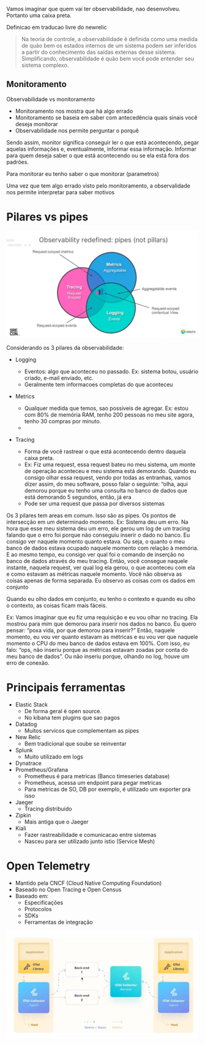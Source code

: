 Vamos imaginar que quem vai ter observabilidade, nao desenvolveu. Portanto uma caixa preta.

Definicao em traducao livre do newrelic

> Na teoria de controle, a observabilidade é definida como uma medida de quão bem os estados internos de um sistema podem ser inferidos a partir do conhecimento das saídas externas desse sistema. Simplificando, observabilidade é quão bem você pode entender seu sistema complexo.

## Monitoramento

Observabilidade vs monitoramento

- Monitoramento nos mostra que há algo errado
- Monitoramento se baseia em saber com antecedência quais sinais você deseja monitorar
- Observabilidade nos permite perguntar o porquê

Sendo assim, monitor significa conseguir ler o que está acontecendo, pegar aquelas informações e, eventualmente, informar essa informação. Informar para quem deseja saber o que está acontecendo ou se ela está fora dos padrões.

Para monitorar eu tenho saber o que monitorar (parametros)

Uma vez que tem algo errado visto pelo monitoramento, a observalidade nos permite interpretar para saber motivos

# Pilares vs pipes

![](image-23.png)

Considerando os 3 pilares da observabilidade:

- Logging
    - Eventos: algo que aconteceu no passado. Ex:  sistema botou, usuário criado, e-mail enviado, etc.
    - Geralmente tem informacoes completas do que aconteceu

- Metrics
    - Qualquer medida que temos, sao possiveis de agregar. Ex: estou com 80% de memória RAM, tenho 200 pessoas no meu site agora, tenho 30 compras por minuto.
    - 

- Tracing
    - Forma de você rastrear o que está acontecendo dentro daquela caixa preta.
    - Ex: Fiz uma request, essa request bateu no meu sistema, um monte de operação aconteceu e meu sistema está demorando. Quando eu consigo olhar essa request, vendo por todas as entranhas, vamos dizer assim, do meu software, posso falar o seguinte: “olha, aqui demorou porque eu tenho uma consulta no banco de dados que está demorando 5 segundos, então, já era
    - Pode ser uma request que passa por diversos sistemas

Os 3 pilares tem areas em comum. Isso são as pipes. Os pontos de intersecção em um determinado momento.
Ex: Sistema deu um erro. Na hora que esse meu sistema deu um erro, ele gerou um log de um tracing falando que o erro foi porque não conseguiu inserir o dado no banco. Eu consigo ver naquele momento quanto estava. Ou seja, o quanto o meu banco de dados estava ocupado naquele momento com relação à memória. E ao mesmo tempo, eu consigo ver qual foi o comando de inserção no banco de dados através do meu tracing. Então, você consegue naquele instante, naquela request, ver qual log ela gerou, o que aconteceu com ela e como estavam as métricas naquele momento. Você não observa as coisas apenas de forma separada. Eu observo as coisas com os dados em conjunto


Quando eu olho dados em conjunto, eu tenho o contexto e quando eu olho o contexto, as coisas ficam mais fáceis.

Ex: Vamos imaginar que eu fiz uma requisição e eu vou olhar no tracing. Ela mostrou para mim que demorou para inserir nos dados no banco. Eu quero pensar: “poxa vida, por que demorou para inserir?” Então, naquele momento, eu vou ver quanto estavam as métricas e eu vou ver que naquele momento o CPU do meu banco de dados estava em 100%. Com isso, eu falo: “ops, não inseriu porque as métricas estavam zoadas por conta do meu banco de dados”. Ou não inseriu porque, olhando no log, houve um erro de conexão.

# Principais ferramentas

- Elastic Stack
    - De forma geral é open source.
    - No kibana tem plugins que sao pagos
- Datadog
    - Muitos servicos que complementam as pipes
- New Relic
    - Bem tradicional que soube se reinventar
- Splunk
    - Muito utilizado em logs
- Dynatrace
- Prometheus/Grafana
    - Prometheus é para metricas (Banco timeseries database)
    - Prometheus, acessa um endpoint para pegar metricas
    - Para metricas de SO, DB por exemplo, é utilizado um exporter pra isso
- Jaeger
    - Tracing distribuido
- Zipkin
    - Mais antiga que o Jaeger
- Kiali
    - Fazer rastreabilidade e comunicacao entre sistemas
    - Nasceu para ser utilizado junto istio (Service Mesh)    

# Open Telemetry

- Mantido pela CNCF (Cloud Native Computing Foundation)
- Baseado no Open Tracing e Open Census
- Baseado em:
    - Especificações
    - Protocolos
    - SDKs
    - Ferramentas de integração



![alt text](image-24.png)